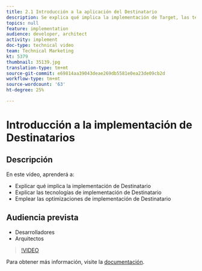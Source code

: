 ```yaml
---
title: 2.1 Introducción a la aplicación del Destinatario
description: Se explica qué implica la implementación de Target, las tecnologías de implementación de Target y cómo seguir las prácticas recomendadas de la implementación de Target
topics: null
feature: implementation
audience: developer, architect
activity: implement
doc-type: technical video
team: Technical Marketing
kt: 5379
thumbnail: 35139.jpg
translation-type: tm+mt
source-git-commit: e69814aa39043deae269db5581e0ea23de09cb2d
workflow-type: tm+mt
source-wordcount: '63'
ht-degree: 25%

---
```



# Introducción a la implementación de Destinatarios

## Descripción

En este vídeo, aprenderá a:

* Explicar qué implica la implementación de Destinatario
* Explicar las tecnologías de implementación de Destinatario
* Emplear las optimizaciones de implementación de Destinatario

## Audiencia prevista

* Desarrolladores
* Arquitectos

>[!VIDEO](https://video.tv.adobe.com/v/35139/?quality=12)

Para obtener más información, visite la [documentación](https://docs.adobe.com/content/help/en/target/using/implement-target/implementing-target.html).
